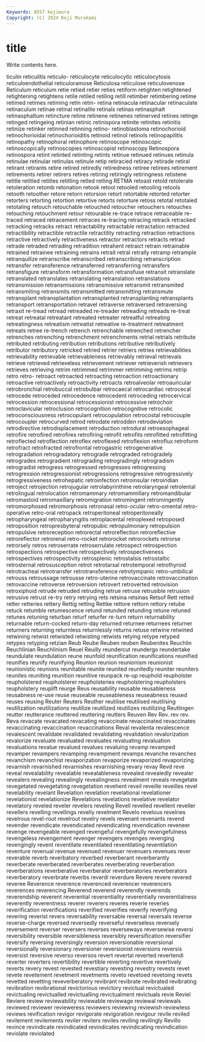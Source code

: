 ```yaml
---
Keywords: 8557 kojimura
Copyright: (C) 2024 Koji Murakami
---
```


# title

Write contents here.



ticulin reticulitis reticulo- reticulocyte
reticulocytic reticulocytosis reticuloendothelial reticuloramose Reticulosa reticulose reticulovenose Reticulum reticulum retie
retied retier reties retiform retighten retightened retightening retightens retile retiled
retiling retill retimber retimbering retime retimed retimes retiming retin retin-
retina retinacula retinacular retinaculate retinaculum retinae retinal retinalite retinals retinas
retinasphalt retinasphaltum retincture retine retinene retinenes retinerved retines retinge retinged
retingeing retinian retinic retinispora retinite retinites retinitis retinize retinker retinned
retinning retino- retinoblastoma retinochorioid retinochorioidal retinochorioiditis retinoid retinol retinols retinopapilitis
retinopathy retinophoral retinophore retinoscope retinoscopic retinoscopically retinoscopies retinoscopist retinoscopy Retinospora
retinospora retint retinted retinting retints retinue retinued retinues retinula retinulae
retinular retinulas retinule retip retiracied retiracy retirade retiral retirant retirants
retire retired retiredly retiredness retiree retirees retirement retirements retirer retirers
retires retiring retiringly retiringness retistene retitle retitled retitles retitling retled
retling RETMA retoast retold retolerate retoleration retomb retonation retook retool
retooled retooling retools retooth retoother retore retorn retorsion retort retortable
retorted retorter retorters retorting retortion retortive retorts retorture retoss retotal
retotaled retotaling retouch retouchable retouched retoucher retouchers retouches retouching retouchment
retour retourable re-trace retrace retraceable re-traced retraced retracement retraces re-tracing
retracing retrack retracked retracking retracks retract retractability retractable retractation retracted
retractibility retractible retractile retractility retracting retraction retractions retractive retractively retractiveness
retractor retractors retracts retrad retrade retraded retrading retradition retrahent retraict
retrain retrainable retrained retrainee retraining retrains retrait retral retrally retramp
retrample retranquilize retranscribe retranscribed retranscribing retranscription retransfer retransference retransferred retransferring
retransfers retransfigure retransform retransformation retransfuse retransit retranslate retranslated retranslates retranslating
retranslation retranslations retransmission retransmissions retransmissive retransmit retransmited retransmiting retransmits retransmitted
retransmitting retransmute retransplant retransplantation retransplanted retransplanting retransplants retransport retransportation retravel
retraverse retraversed retraversing retraxit re-tread retread retreaded re-treader retreading retreads
re-treat retreat retreatal retreatant retreated retreater retreatful retreating retreatingness retreatism
retreatist retreative re-treatment retreatment retreats retree re-trench retrench retrenchable retrenched
retrencher retrenches retrenching retrenchment retrenchments retrial retrials retribute retributed retributing
retribution retributions retributive retributively retributor retributory retricked retried retrier retriers
retries retrievabilities retrievability retrievable retrievableness retrievably retrieval retrievals retrieve retrieved
retrieveless retrievement retriever retrieverish retrievers retrieves retrieving retrim retrimmed retrimmer
retrimming retrims retrip retro retro- retroact retroacted retroacting retroaction retroactionary
retroactive retroactively retroactivity retroacts retroalveolar retroauricular retrobronchial retrobuccal retrobulbar retrocaecal
retrocardiac retrocecal retrocede retroceded retrocedence retrocedent retroceding retrocervical retrocession retrocessional
retrocessionist retrocessive retrochoir retroclavicular retroclusion retrocognition retrocognitive retrocolic retroconsciousness retrocopulant
retrocopulation retrocostal retrocouple retrocoupler retrocurved retrod retrodate retrodden retrodeviation retrodirective
retrodisplacement retroduction retrodural retroesophageal retrofire retrofired retrofires retrofiring retrofit retrofits
retrofitted retrofitting retroflected retroflection retroflex retroflexed retroflexion retroflux retroform retrofract
retrofracted retrofrontal retrogastric retrogenerative retrogradation retrogradatory retrograde retrograded retrogradely retrogrades
retrogradient retrograding retrogradingly retrogradism retrogradist retrogress retrogressed retrogresses retrogressing retrogression
retrogressionist retrogressions retrogressive retrogressively retrogressiveness retrohepatic retroinfection retroinsular retroiridian retroject
retrojection retrojugular retrolabyrinthine retrolaryngeal retrolental retrolingual retrolocation retromammary retromammillary retromandibular
retromastoid retromaxillary retromigration retromingent retromingently retromorphosed retromorphosis retronasal retro-ocular retro-omental
retro-operative retro-oral retropack retroperitoneal retroperitoneally retropharyngeal retropharyngitis retroplacental retroplexed retroposed
retroposition retropresbyteral retropubic retropulmonary retropulsion retropulsive retroreception retrorectal retroreflection retroreflective
retroreflector retrorenal retro-rocket retrorocket retrorockets retrorse retrorsely retros retroserrate retroserrulate
retrospect retrospection retrospections retrospective retrospectively retrospectiveness retrospectives retrospectivity retrosplenic retrostalsis
retrostaltic retrosternal retrosusception retrot retrotarsal retrotemporal retrothyroid retrotracheal retrotransfer retrotransference
retrotympanic retro-umbilical retrouss retroussage retrousse retro-uterine retrovaccinate retrovaccination retrovaccine retroverse
retroversion retrovert retroverted retrovision retroxiphoid retrude retruded retruding retrue retruse
retrusible retrusion retrusive retrust re-try retry retrying rets retsina retsinas
Retsof Rett retted retter retteries rettery Rettig retting Rettke rettore
rettorn rettory retube retuck retumble retumescence retund retunded retunding retune
retuned retunes retuning returban returf returfer re-turn return returnability returnable
return-cocked return-day returned returnee returnees returner returners returning returnless returnlessly
returns retuse retwine retwined retwining retwist retwisted retwisting retwists retying
retype retyped retypes retyping retzian Reub Reube Reuben reuben Reubenites
Reuchlin Reuchlinian Reuchlinism Reuel Reuilly reundercut reundergo reundertake reundulate reundulation
reune reunfold reunification reunifications reunified reunifies reunify reunifying Reunion reunion
reunionism reunionist reunionistic reunions reunitable reunite reunited reunitedly reuniter reuniters
reunites reuniting reunition reunitive reunpack re-up reuphold reupholster reupholstered reupholsterer
reupholsteries reupholstering reupholsters reupholstery reuplift reurge Reus reusability reusable reusableness
reusabness re-use reuse reuseable reuseableness reuseabness reused reuses reusing Reuter
Reuters Reuther reutilise reutilised reutilising reutilization reutilizations reutilize reutilized reutilizes
reutilizing Reutlingen reutter reutterance reuttered reuttering reutters Reuven Rev Rev.
rev rev. Reva revacate revacated revacating revaccinate revaccinated revaccinates revaccinating
revaccination revaccinations Reval revalenta revalescence revalescent revalidate revalidated revalidating revalidation
revalorization revalorize revaluate revaluated revaluates revaluating revaluation revaluations revalue revalued
revalues revaluing revamp revamped revamper revampers revamping revampment revamps revanche
revanches revanchism revanchist revaporization revaporize revaporized revaporizing revarnish revarnished revarnishes
revarnishing revary revay Revd reve reveal revealability revealable revealableness revealed
revealedly revealer revealers revealing revealingly revealingness revealment reveals revegetate revegetated
revegetating revegetation revehent reveil reveille reveilles revel revelability revelant Revelation
revelation revelational revelationer revelationist revelationize Revelations revelations revelative revelator revelatory
reveled reveler revelers reveling Revell revelled revellent reveller revellers revelling
revellings revelly revelment Revelo revelous revelries revelrous revel-rout revelrout revelry
revels revenant revenants revend revender revendicate revendicated revendicating revendication reveneer
revenge revengeable revenged revengeful revengefully revengefulness revengeless revengement revenger revengers
revenges revenging revengingly revent reventilate reventilated reventilating reventilation reventure revenual
revenue revenued revenuer revenuers revenues rever reverable reverb reverbatory reverbed
reverberant reverberantly reverberate reverberated reverberates reverberating reverberation reverberations reverberative reverberator
reverberatories reverberators reverberatory reverbrate reverbs reverdi reverdure Revere revere revered
reveree Reverence reverence reverenced reverencer reverencers reverences reverencing Reverend reverend
reverendly reverends reverendship reverent reverential reverentiality reverentially reverentialness reverently reverentness
reverer reverers reveres reverie reveries reverification reverifications reverified reverifies reverify
reverifying revering reverist revers reversability reversable reversal reversals reverse reverse-charge
reversed reversedly reverseful reverseless reversely reversement reverser reversers reverses reverseways
reversewise reversi reversibility reversible reversibleness reversibly reversification reversifier reversify reversing
reversingly reversion reversionable reversional reversionally reversionary reversioner reversionist reversions reversis
reversist reversive reverso reversos revert revertal reverted revertendi reverter reverters
revertibility revertible reverting revertive revertively reverts revery revest revested revestiary
revesting revestry revests revet revete revetement revetment revetments reveto revetoed
revetoing revets revetted revetting reveverberatory revibrant revibrate revibrated revibrating revibration
revibrational revictorious revictory revictual revictualed revictualing revictualled revictualling revictualment revictuals
revie Reviel Reviere review reviewability reviewable reviewage reviewal reviewals reviewed
reviewer revieweress reviewers reviewing reviewish reviewless reviews revification revigor revigorate
revigoration revigour revile reviled revilement revilements reviler revilers reviles reviling
revilingly Revillo revince revindicate revindicated revindicates revindicating revindication reviolate reviolated
